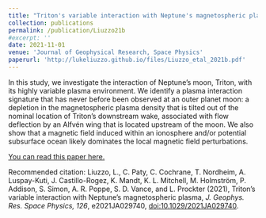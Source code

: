 ```yaml
---
title: "Triton's variable interaction with Neptune's magnetospheric plasma"
collection: publications
permalink: /publication/Liuzzo21b
#excerpt: ''
date: 2021-11-01
venue: 'Journal of Geophysical Research, Space Physics'
paperurl: 'http://lukeliuzzo.github.io/files/Liuzzo_etal_2021b.pdf'
---
```

In this study, we investigate the interaction of Neptune’s moon, Triton, with its highly variable plasma environment. We identify a plasma interaction signature that has never before been observed at an outer planet moon: a depletion in the magnetospheric plasma density that is tilted out of the nominal location of Triton’s downstream wake, associated with flow deflection by an Alfvén wing that is located upstream of the moon. We also show that a magnetic field induced within an ionosphere and/or potential subsurface ocean likely dominates the local magnetic field perturbations.

[You can read this paper here.](http://lukeliuzzo.github.io/files/Liuzzo_etal_2021b.pdf)

Recommended citation: Liuzzo, L., C. Paty, C. Cochrane, T. Nordheim, A. Luspay-Kuti, J. Castillo-Rogez, K. Mandt, K. L. Mitchell, M. Holmström, P. Addison, S. Simon, A. R. Poppe, S. D. Vance, and L. Prockter (2021), Triton’s variable interaction with Neptune’s magnetospheric plasma, <i>J. Geophys. Res. Space Physics, 126</i>, e2021JA029740, [doi:10.1029/2021JA029740](https://doi.org/10.1029/2021JA029740).
